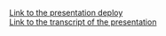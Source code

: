 [Link to the presentation deploy](https://evgeniy-web-dev-presentation.netlify.app/) </br>
[Link to the transcript of the presentation](https://github.com/evgeniy-web-dev/rs-school-tasks/blob/presentation/presentation/transcript.md)
